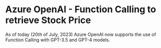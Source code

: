 # Azure OpenAI - Function Calling to retrieve Stock Price

As of today (20th of July, 2023) Azure OpenAI now supports the use of Function Calling with GPT-3.5 and GPT-4 models.
